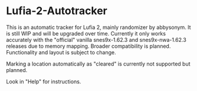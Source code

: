 # Lufia-2-Autotracker
This is an automatic tracker for Lufia 2, mainly randomizer by abbysonym. It is still WIP and will be upgraded over time. Currently it only works accurately with the "official" vanilla snes9x-1.62.3 and snes9x-nwa-1.62.3 releases due to memory mapping. Broader compatibility is planned. Functionality and layout is subject to change.

Marking a location automatically as "cleared" is currently not supported but planned.

Look in "Help" for instructions.
